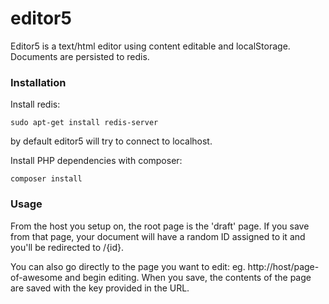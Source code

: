 # editor5

Editor5 is a text/html editor using content editable and localStorage. Documents are persisted to redis.

### Installation

Install redis: 

    sudo apt-get install redis-server

by default editor5 will try to connect to localhost.

Install PHP dependencies with composer:

    composer install


### Usage

From the host you setup on, the root page is the 'draft' page. If you save from that page, your document will have a random ID assigned to it and you'll be redirected to /{id}.

You can also go directly to the page you want to edit: eg. http://host/page-of-awesome and begin editing. When you save, the contents of the page are saved with the key provided in the URL.


